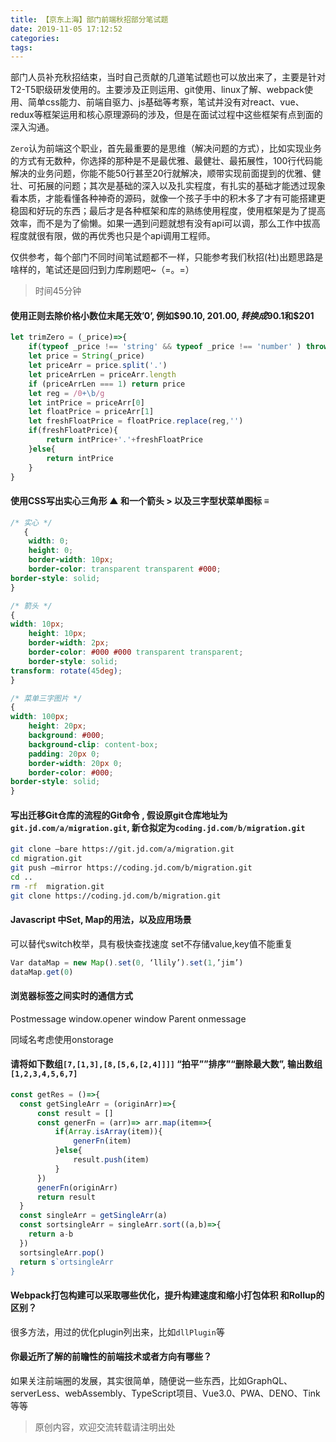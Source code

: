 ```yaml
---
title: 【京东上海】部门前端秋招部分笔试题
date: 2019-11-05 17:12:52
categories:
tags:
---
```


部门人员补充秋招结束，当时自己贡献的几道笔试题也可以放出来了，主要是针对T2-T5职级研发使用的。主要涉及正则运用、git使用、linux了解、webpack使用、简单css能力、前端自驱力、js基础等考察，笔试并没有对react、vue、redux等框架运用和核心原理源码的涉及，但是在面试过程中这些框架有点到面的深入沟通。  

<!--more-->

`Zero`认为前端这个职业，首先最重要的是思维（解决问题的方式），比如实现业务的方式有无数种，你选择的那种是不是最优雅、最健壮、最拓展性，100行代码能解决的业务问题，你能不能50行甚至20行就解决，顺带实现前面提到的优雅、健壮、可拓展的问题；其次是基础的深入以及扎实程度，有扎实的基础才能透过现象看本质，才能看懂各种神奇的源码，就像一个孩子手中的积木多了才有可能搭建更稳固和好玩的东西；最后才是各种框架和库的熟练使用程度，使用框架是为了提高效率，而不是为了偷懒。如果一遇到问题就想有没有api可以调，那么工作中拔高程度就很有限，做的再优秀也只是个api调用工程师。


仅供参考，每个部门不同时间笔试题都不一样，只能参考我们秋招(社)出题思路是啥样的，笔试还是回归到力库刷题吧~（=。=）

>时间45分钟

#### 使用正则去除价格小数位末尾无效’0’, 例如$90.10, $201.00, 转换成$90.1和$201

``` javascript
let trimZero = (_price)=>{
	if(typeof _price !== 'string' && typeof _price !== 'number' ) throw new Error('type error')
	let price = String(_price)
	let priceArr = price.split('.')
	let priceArrLen = priceArr.length
	if (priceArrLen === 1) return price
    let reg = /0+\b/g
	let intPrice = priceArr[0]
	let floatPrice = priceArr[1]
	let freshFloatPrice = floatPrice.replace(reg,'')
	if(freshFloatPrice){
		return intPrice+'.'+freshFloatPrice
	}else{
		return intPrice
	}
}
```

#### 使用CSS写出实心三角形 ▲ 和一个箭头 >  以及三字型状菜单图标 ≡
``` css
/* 实心 */
   { 
    width: 0;
    height: 0;
    border-width: 10px;
    border-color: transparent transparent #000;
border-style: solid;
}

/* 箭头 */
{
width: 10px;
    height: 10px;
    border-width: 2px;
    border-color: #000 #000 transparent transparent;
    border-style: solid;
transform: rotate(45deg);
}

/* 菜单三字图片 */
{
width: 100px;
    height: 20px;
    background: #000;
    background-clip: content-box;
    padding: 20px 0;
    border-width: 20px 0;
    border-color: #000;
border-style: solid;
}
```

#### 写出迁移Git仓库的流程的Git命令 , 假设原git仓库地址为`git.jd.com/a/migration.git`, 新仓拟定为`coding.jd.com/b/migration.git`
``` sh
git clone –bare https://git.jd.com/a/migration.git
cd migration.git
git push –mirror https://coding.jd.com/b/migration.git
cd ..
rm -rf  migration.git
git clone https://coding.jd.com/b/migration.git
```



#### Javascript 中Set, Map的用法，以及应用场景

可以替代switch枚举，具有极快查找速度
set不存储value,key值不能重复
``` javascript
Var dataMap = new Map().set(0, ‘llily’).set(1,’jim’)
dataMap.get(0)
```


#### 浏览器标签之间实时的通信方式

Postmessage      window.opener     window Parent     onmessage

同域名考虑使用onstorage



#### 请将如下数组`[7,[1,3],[8,[5,6,[2,4]]]]` “拍平””排序”“删除最大数”,  输出数组`[1,2,3,4,5,6,7]`
``` javascript
const getRes = ()=>{
  const getSingleArr = (originArr)=>{
      const result = []
      const generFn = (arr)=> arr.map(item=>{
          if(Array.isArray(item)){
              generFn(item)
          }else{
              result.push(item)
          }
      })
      generFn(originArr)
      return result
  }
  const singleArr = getSingleArr(a)
  const sortsingleArr = singleArr.sort((a,b)=>{
    return a-b
  })
  sortsingleArr.pop()
  return s`ortsingleArr
}
```

#### Webpack打包构建可以采取哪些优化，提升构建速度和缩小打包体积 和Rollup的区别？

很多方法，用过的优化plugin列出来，比如`dllPlugin`等




#### 你最近所了解的前瞻性的前端技术或者方向有哪些？  

如果关注前端圈的发展，其实很简单，随便说一些东西，比如GraphQL、serverLess、webAssembly、TypeScript项目、Vue3.0、PWA、DENO、Tink等等

>原创内容，欢迎交流转载请注明出处